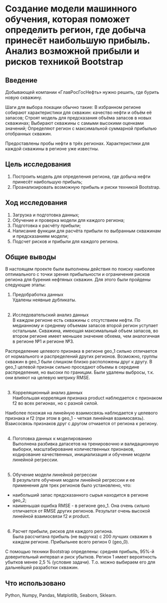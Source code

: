 # Создание модели машинного обучения, которая поможет определить регион, где добыча принесёт наибольшую прибыль. Анализ возможной прибыли и рисков техникой Bootstrap

## Введение
Добывающей компании «ГлавРосГосНефть» нужно решить, где бурить новую скважину.

Шаги для выбора локации обычно такие:
В избранном регионе собирают характеристики для скважин: качество нефти и объём её запасов;
Строят модель для предсказания объёма запасов в новых скважинах;
Выбирают скважины с самыми высокими оценками значений;
Определяют регион с максимальной суммарной прибылью отобранных скважин.

Предоставлены пробы нефти в трёх регионах. Характеристики для каждой скважины в регионе уже известны.

## Цель исследования
1. Построить модель для определения региона, где добыча нефти принесёт наибольшую прибыль;
2. Проанализировать возможную прибыль и риски техникой Bootstrap.

## Ход исследования
1. Загрузка и подготовка данных;
2. Обучение и проверка модели для каждого региона;
3. Подготовка к расчёту прибыли;
4. Написание функции для расчёта прибыли по выбранным скважинам и предсказаниям модели;
5. Подсчет рисков и прибыли для каждого региона.

## Общие выводы
В настоящем проекте были выполнены действия по поиску наиболее оптимального с точки зрения прибыльности и ограничения рисков региона для бурения нефтяных скважин. Для этого были пройдены следующие этапы:
1. Предобработка данных <br>
Удалены неявные дубликаты. <br><br>

2. Исследовательский анализ данных <br>
В каждом регионе есть скважины с отсутствием нефти.
По медианному и среднему объемам запасов второй регион уступает остальным.
Скважина, имеющая максимальный объем запасов, во втором регионе имеет меньшее значение обхема, чем аналогичная в регионе №1 и регионе №3.

Распределение целевого признака в регионе geo_1 сильно отличается от нормального и распределений других регионов. Возможно, группы скважин в geo_1 были слишком близко расположены друг к другу. В geo_1 целевой признак сильно проседают объемы в середине распределения, но высоки по границам. Были удалены выбросы, т.к. они влияют на целевую метрику RMSE. <br><br>

3. Корреляционный анализ данных <br>
Наибольшая корреляция признака product наблюдается с признаком f2 во всех регионах, но с разной силой.

Наиболее похожая на линейную взаимосвязь наблюдается у целевого признака и f2 (при этом в geo_1 - четкая линейная взаимосвязь). Взаисосвязь признаков друг с другом отчиается от региона к региону. <br><br>

4. Поготовка данных к моделированию <br>
Выполнена разбивка датасетов на тренировочню и валидационную выборки, масштабирование количественных признаков, кодирование качественных, инициализация и обучение модели линейной регрессии. <br><br>

5. Обучение модели линейной регрессии <br>
В результате обучения модели линейной регрессии и ее применения для трех регионов было установлено, что:
- наибольший запас предсказанного сырья находится в регионе geo_2; <br>
- наименьшая ошибка RMSE - в регионе geo_1. Она очень сильно отличается от RMSE других регионов. Результат очень высокой линейной взаимосвязи f2 и product. <br><br>

6. Расчет прибыли, рисков для каждого региона. <br>
Была рассчитана прибыль (не выручка) с 200 лучших скважин в каждом регионе. Прибыльнее всего регион 0 (geo_0).

С помощью техники Bootstrap определены: средняя прибыль, 95%-й доверительный интервал и риск убытков. Регион 1 имеет вероятность убытков менее 2,5 % (условие задачи). Т.о. можно выбираем его для дальнейшей разработки скважин.

## Что использовано
Python, Numpy, Pandas, Matplotlib, Seaborn, Sklearn.
